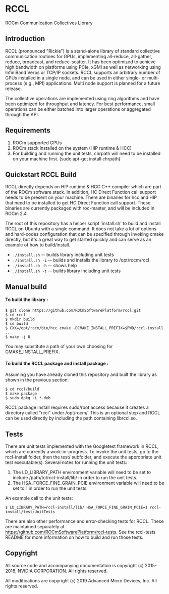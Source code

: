 # RCCL

ROCm Communication Collectives Library

## Introduction

RCCL (pronounced "Rickle") is a stand-alone library of standard collective communication routines for GPUs, implementing all-reduce, all-gather, reduce, broadcast, and reduce-scatter. It has been optimized to achieve high bandwidth on platforms using PCIe, xGMI as well as networking using InfiniBand Verbs or TCP/IP sockets. RCCL supports an arbitrary number of GPUs installed in a single node, and can be used in either single- or multi-process (e.g., MPI) applications. Multi node support is planned for a future release.

The collective operations are implemented using ring algorithms and have been optimized for throughput and latency. For best performance, small operations can be either batched into larger operations or aggregated through the API.

## Requirements

1. ROCm supported GPUs
2. ROCm stack installed on the system (HIP runtime & HCC)
3. For building and running the unit tests, chrpath will need to be installed on your machine first. (sudo apt-get install chrpath)

## Quickstart RCCL Build

RCCL directly depends on HIP runtime & HCC C++ compiler which are part of the ROCm software stack.
In addition, HC Direct Function call support needs to be present on your machine.  There are binaries for hcc and HIP that need to be installed to get HC Direct Function call support.  These binaries are currently packaged with roc-master, and will be included in ROCm 2.4.

The root of this repository has a helper script 'install.sh' to build and install RCCL on Ubuntu with a single command.  It does not take a lot of options and hard-codes configuration that can be specified through invoking cmake directly, but it's a great way to get started quickly and can serve as an example of how to build/install.

*  `./install.sh` -- builds library including unit tests
*  `./install.sh -i` -- builds and installs the library to /opt/rocm/rccl
*  `./install.sh -h` -- shows help
*  `./install.sh -t` -- builds library including unit tests

## Manual build
#### To build the library :

```shell
$ git clone https://github.com/ROCmSoftwarePlatform/rccl.git
$ cd rccl
$ mkdir build
$ cd build
$ CXX=/opt/rocm/bin/hcc cmake -DCMAKE_INSTALL_PREFIX=$PWD/rccl-install ..
$ make -j 8
```
You may substitute a path of your own choosing for CMAKE_INSTALL_PREFIX.

#### To build the RCCL package and install package :

Assuming you have already cloned this repository and built the library as shown in the previous section:

```shell
$ cd rccl/build
$ make package
$ sudo dpkg -i *.deb
```

RCCL package install requires sudo/root access because it creates a directory called "rccl" under /opt/rocm/. This is an optional step and RCCL can be used directly by including the path containing librccl.so.

## Tests

There are unit tests implemented with the Googletest framework in RCCL, which are currently a work-in-progress.  To invoke the unit tests, go to the rccl-install folder, then the test/ subfolder, and execute the appropriate unit test executable(s). Several notes for running the unit tests:

1. The LD_LIBRARY_PATH environment variable will need to be set to include /path/to/rccl-install/lib/ in order to run the unit tests.
2. The HSA_FORCE_FINE_GRAIN_PCIE environment variable will need to be set to 1 in order to run the unit tests.

An example call to the unit tests:
```shell
$ LD_LIBRARY_PATH=rccl-install/lib/ HSA_FORCE_FINE_GRAIN_PCIE=1 rccl-install/test/UnitTests
```

There are also other performance and error-checking tests for RCCL.  These are maintained separately at https://github.com/ROCmSoftwarePlatform/rccl-tests.
See the rccl-tests README for more information on how to build and run those tests.

## Copyright

All source code and accompanying documentation is copyright (c) 2015-2018, NVIDIA CORPORATION. All rights reserved.

All modifications are copyright (c) 2019 Advanced Micro Devices, Inc. All rights reserved.
